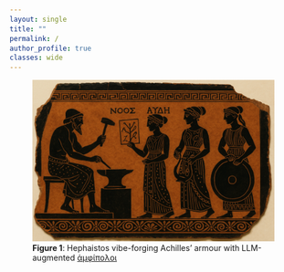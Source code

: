 ```yaml
---
layout: single
title: ""
permalink: /
author_profile: true
classes: wide
---
```


<figure>
  <img src="assets/img/hephaistos.png" alt="Hephaestus and his golden amphipoloi" />
  <figcaption>
    <strong>Figure 1</strong>: Hephaistos vibe-forging Achilles’ armour with LLM-augmented <a href="/my-last-conversation-with-gpt5#postscript-the-meme-lives-on"><span class="greek">ἀμφίπολοι</span></a>
  </figcaption>
</figure>
